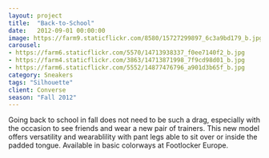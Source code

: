 ```yaml
---
layout: project
title:  "Back-to-School"
date:   2012-09-01 00:00:00
image: https://farm9.staticflickr.com/8580/15727299897_6c3a9bd179_b.jpg
carousel:
- https://farm6.staticflickr.com/5570/14713938337_f0ee7140f2_b.jpg
- https://farm4.staticflickr.com/3863/14713871998_7f9cd98d01_b.jpg
- https://farm6.staticflickr.com/5552/14877476796_a901d3b65f_b.jpg
category: Sneakers
tags: "Silhouette"
client: Converse
season: "Fall 2012"
---
```

Going back to school in fall does not need to be such a drag, especially with the occasion to see friends and wear a new pair of trainers. This new model offers versatility and wearablility with pant legs able to sit over or inside the padded tongue. Available in basic colorways at Footlocker Europe.
